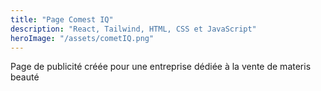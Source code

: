 ```yaml
---
title: "Page Comest IQ"
description: "React, Tailwind, HTML, CSS et JavaScript"
heroImage: "/assets/cometIQ.png"
---
```


Page de publicité créée pour une entreprise dédiée à la vente de materis beauté